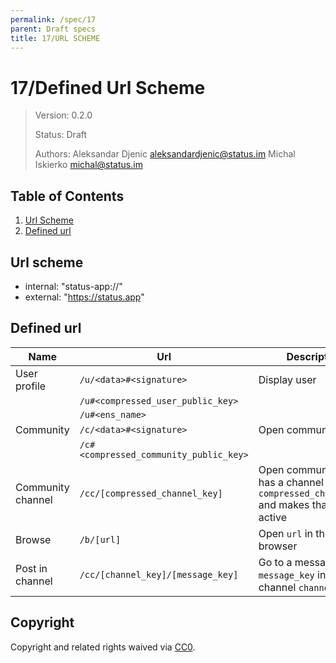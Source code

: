 ```yaml
---
permalink: /spec/17
parent: Draft specs
title: 17/URL SCHEME
---
```


# 17/Defined Url Scheme

> Version: 0.2.0
>
> Status: Draft
>
> Authors: Aleksandar Djenic <aleksandardjenic@status.im> Michal Iskierko <michal@status.im>
>


## Table of Contents

 1. [Url Scheme](#url-scheme)
 2. [Defined url](#defined-url)

## Url scheme

- internal: "status-app://"
- external: "https://status.app"

## Defined url

| Name | Url | Description |
| ----- | ---- | ---- |
| User profile | `/u/<data>#<signature>` | Display user |
| | `/u#<compressed_user_public_key>` | |
| | `/u#<ens_name>` | |
| Community |	`/c/<data>#<signature>` | Open community |
| | `/c#<compressed_community_public_key>` | |
| Community channel | `/cc/[compressed_channel_key]`| Open community which has a channel with `compressed_channel_key` and makes that channel active |
| Browse | `/b/[url]` |  Open `url` in the app's browser |
| Post in channel | `/cc/[channel_key]/[message_key]` | Go to a message `message_key` in the channel `channel_key`

## Copyright

Copyright and related rights waived via [CC0](https://creativecommons.org/publicdomain/zero/1.0/).
